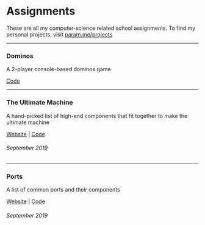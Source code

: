 # Assignments

These are all my computer-science related school assignments. To find my personal projects, visit [param.me/projects](https://www.param.me/projects)

---

### Dominos

A 2-player console-based dominos game

[Code](https://github.com/paramt/assignments/tree/master/dominos)

---

### The Ultimate Machine

A hand-picked list of high-end components that fit together to make the ultimate machine

[Website](https://www.param.me/assignments/ultimate-pc) |
[Code](https://github.com/paramt/assignments/tree/master/ultimate-pc)

###### September 2019

---

### Ports

A list of common ports and their components

[Website](https://www.param.me/assignments/ports) |
[Code](https://github.com/paramt/assignments/tree/master/ports)

###### September 2019
